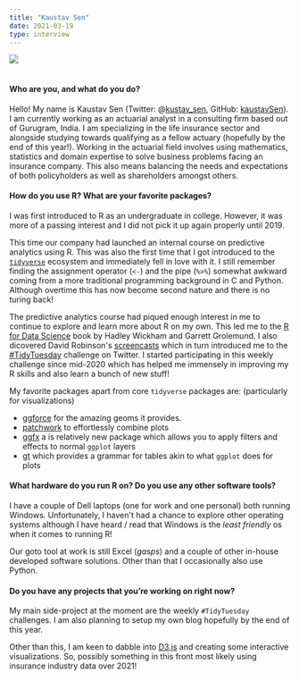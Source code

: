 ```yaml
---
title: "Kaustav Sen"
date: 2021-03-19
type: interview
---
```


![](/images/2021-03-19-Kaustav-Sen/photo1.jpg)  
&nbsp;  
<!--more-->

#### Who are you, and what do you do?
Hello! My name is Kaustav Sen (Twitter: @[kustav_sen](https://twitter.com/kustav_sen), GitHub: [kaustavSen](https://github.com/kaustavSen/)). I am currently working as an actuarial analyst in a consulting firm based out of Gurugram, India. I am specializing in the life insurance sector and alongside studying towards qualifying as a fellow actuary (hopefully by the end of this year!). Working in the actuarial field involves using mathematics, statistics and domain expertise to solve business problems facing an insurance company. This also means balancing the needs and expectations of both policyholders as well as shareholders amongst others.  

#### How do you use R? What are your favorite packages?
I was first introduced to R as an undergraduate in college. However, it was more of a passing interest and I did not pick it up again properly until 2019. 

This time our company had launched an internal course on predictive analytics using R. This was also the first time that I got introduced to the [`tidyverse`](https://www.tidyverse.org/) ecosystem and immediately fell in love with it. I still remember finding the assignment operator (`<-`) and the pipe (`%>%`) somewhat awkward coming from a more traditional programming background in C and Python. Although overtime this has now become second nature and there is no turing back!

The predictive analytics course had piqued enough interest in me to continue to explore and learn more about R on my own. This led me to the [R for Data Science](https://r4ds.had.co.nz/) book by Hadley Wickham and Garrett Grolemund. I also dicovered David Robinson's [screencasts](https://www.youtube.com/channel/UCeiiqmVK07qhY-wvg3IZiZQ) which in turn introduced me to the [#TidyTuesday](https://github.com/rfordatascience/tidytuesday) challenge on Twitter. I started participating in this weekly challenge since mid-2020 which has helped me immensely in improving my R skills and also learn a bunch of new stuff!

My favorite packages apart from core `tidyverse` packages are: (particularly for visualizations)

* [ggforce](https://ggforce.data-imaginist.com/index.html) for the amazing geoms it provides.
* [patchwork](https://patchwork.data-imaginist.com/) to effortlessly combine plots
* [ggfx](https://github.com/thomasp85/ggfx) a is relatively new package which allows you to apply filters and effects to normal `ggplot` layers
* [gt](https://gt.rstudio.com/) which provides a grammar for tables akin to what `ggplot` does for plots

#### What hardware do you run R on? Do you use any other software tools?
I have a couple of Dell laptops (one for work and one personal) both running Windows. Unfortunately, I haven't had a chance to explore other operating systems although I have heard / read that Windows is the *least friendly* os when it comes to running R!

Our goto tool at work is still Excel (*gasps*) and a couple of other in-house developed software solutions. Other than that I occasionally also use Python.

#### Do you have any projects that you’re working on right now?
My main side-project at the moment are the weekly `#TidyTuesday` challenges. I am also planning to setup my own blog hopefully by the end of this year.

Other than this, I am keen to dabble into [D3.js](https://d3js.org/) and creating some interactive visualizations. So, possibly something in this front most likely using insurance industry data over 2021! 